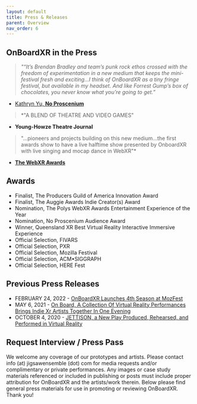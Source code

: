 ```yaml
---
layout: default
title: Press & Releases
parent: Overview
nav_order: 6
---
```


## OnBoardXR in the Press 
> *"“It’s Brendan Bradley and team’s punk rock ethos crossed with the freedom of experimentation in a new medium that keeps the mini-festival fresh and exciting…I think of OnBoardXR as a tiny fringe festival, but available in my headset. And like Forrest Gump’s box of chocolates, you never know what you’re going to get.”* 
- [Kathryn Yu, **No Proscenium**](https://noproscenium.com/review-rundown-the-immersive-is-coming-from-inside-the-house-b89b4a83fdce?gi=e302ab03838c)

> *"A BLEND OF THEATRE AND VIDEO GAMES"
- **Young-Howze Theatre Journal**

> "...pioneers and projects building on this new medium...the first awards show to have a live halftime show presented by OnboardXR with live singing and mocap dance in WebXR"*
- [**The WebXR Awards**](https://webxr.events/the-polys-webxr-awards-show-returns-to-break-more-ground/)

## Awards
 - Finalist, The Producers Guild of America Innovation Award
 - Finalist, The Auggie Awards Indie Creator(s) Award
 - Nomination, The Polys WebXR Awards Entertainment Experience of the Year
 - Nomination, No Proscenium Audience Award
 - Winner, Queensland XR Best Virtual Reality Interactive Immersive Experience
 - Official Selection, FIVARS
 - Official Selection, PXR
 - Official Selection, Mozilla Festival
 - Official Selection, ACM•SIGGRAPH
 - Official Selection, HERE Fest

## Previous Press Releases

- FEBRUARY 24, 2022 - [OnBoardXR Launches 4th Season at MozFest](https://www.einpresswire.com/article/563969984/onboardxr-launches-4th-season-at-mozfest)
- MAY 6, 2021 - [On Board, A Collection Of Virtual Reality Performances Brings Indie Xr Artists Together In One Evening](https://www.broadwayworld.com/brooklyn/article/On-Board-A-Collection-Of-Virtual-Reality-Performances-Brings-Indie-Xr-Artists-Together-In-One-Evening-20210306)
- OCTOBER 4, 2020 - [JETTISON, a New Play Produced, Rehearsed, and Performed in Virtual Reality](https://www.broadwayworld.com/off-off-broadway/article/JETTISON-a-New-Play-Produced-Rehearsed-and-Performed-in-Virtual-Reality-Closes-Out-Here-Online-Oasis-Weekend-20201001)

## Request Interview / Press Pass
We welcome any coverage of our prototypes and artists. Please contact info (at) jigsawensemble (dot) com for media requests and/or complimentary or private performances. Any images or case study materials referenced or included in publishing or posts must include proper attribution for OnBoardXR and the artists/work therein. Below please find general press materials for use in promoting or reviewing OnBoardXR. Thank you! 

